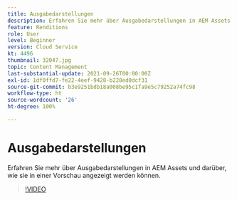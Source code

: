 ```yaml
---
title: Ausgabedarstellungen
description: Erfahren Sie mehr über Ausgabedarstellungen in AEM Assets und darüber, wie sie in einer Vorschau angezeigt werden können.
feature: Renditions
role: User
level: Beginner
version: Cloud Service
kt: 4496
thumbnail: 32047.jpg
topic: Content Management
last-substantial-update: 2021-09-26T00:00:00Z
exl-id: 1df0ffd7-fe22-4eef-9428-b228ed0dcf31
source-git-commit: b3e9251bdb18a008be95c1fa9e5c79252a74fc98
workflow-type: ht
source-wordcount: '26'
ht-degree: 100%

---
```


# Ausgabedarstellungen

Erfahren Sie mehr über Ausgabedarstellungen in AEM Assets und darüber, wie sie in einer Vorschau angezeigt werden können.

>[!VIDEO](https://video.tv.adobe.com/v/32047?quality=12&learn=on)
